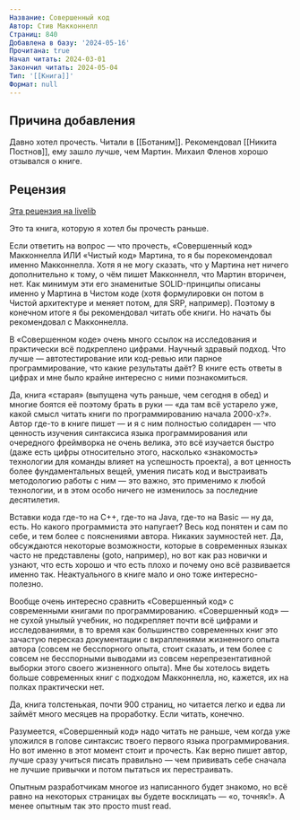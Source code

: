 ```yaml
---
Название: Совершенный код
Автор: Стив Макконнелл
Страниц: 840
Добавлена в базу: '2024-05-16'
Прочитана: true
Начал читать: 2024-03-01
Закончил читать: 2024-05-04
Тип: '[[Книга]]'
Формат: null
---
```

## Причина добавления

Давно хотел прочесть. Читали в [[Ботаним]]. Рекомендовал [[Никита Постнов]], ему зашло лучше, чем Мартин. Михаил Фленов хорошо отзывался о книге.

## Рецензия

[Эта рецензия на livelib](https://www.livelib.ru/reader/alexey-goloburdin/reviews)

Это та книга, которую я хотел бы прочесть раньше.

Если ответить на вопрос — что прочесть, «Совершенный код» Макконнелла ИЛИ «Чистый код» Мартина, то я бы порекомендовал именно Макконнелла. Хотя я не могу сказать, что у Мартина нет ничего дополнительно к тому, о чём пишет Макконнелл, что Мартин вторичен, нет. Как минимум эти его знаменитые SOLID-принципы описаны именно у Мартина в Чистом коде (хотя формулировки он потом в Чистой архитектуре и меняет потом, для SRP, например). Поэтому в конечном итоге я бы рекомендовал читать обе книги. Но начать бы рекомендовал с Макконнелла.

В «Совершенном коде» очень много ссылок на исследования и практически всё подкреплено цифрами. Научный здравый подход. Что лучше — автотестирование или код-ревью или парное программирование, что какие результаты даёт? В книге есть ответы в цифрах и мне было крайне интересно с ними познакомиться.

Да, книга «старая» (выпущена чуть раньше, чем сегодня в обед) и многие боятся её поэтому брать в руки — «да там всё устарело уже, какой смысл читать книги по программированию начала 2000-х?». Автор где-то в книге пишет — и я с ним полностью солидарен — что ценность изучения синтаксиса языка программирования или очередного фреймворка не очень велика, это всё изучается быстро (даже есть цифры относительно этого, насколько «знакомость» технологии для команды влияет на успешность проекта), а вот ценность более фундаментальных вещей, умения писать код и выстраивать методологию работы с ним — это важно, это применимо к любой технологии, и в этом особо ничего не изменилось за последние десятилетия.

Вставки кода где-то на C++, где-то на Java, где-то на Basic — ну да, есть. Но какого программиста это напугает? Весь код понятен и сам по себе, и тем более с пояснениями автора. Никаких заумностей нет. Да, обсуждаются некоторые возможности, которые в современных языках часто не представлены (goto, например), но вот как раз новички и узнают, что есть хорошо и что есть плохо и почему оно всё развивается именно так. Неактуального в книге мало и оно тоже интересно-полезно.

Вообще очень интересно сравнить «Совершенный код» с современными книгами по программированию. «Совершенный код» — не сухой унылый учебник, но подкрепляет почти всё цифрами и исследованиями, в то время как большинство современных книг это зачастую пересказ документации с вкраплениями жизненного опыта автора (совсем не бесспорного опыта, стоит сказать, и тем более с совсем не бесспорными выводами из совсем нерепрезентативной выборки этого своего жизненного опыта). Мне бы хотелось видеть больше современных книг с подходом Макконнелла, но, кажется, их на полках практически нет.

Да, книга толстенькая, почти 900 страниц, но читается легко и едва ли займёт много месяцев на проработку. Если читать, конечно.

Разумеется, «Совершенный код» надо читать не раньше, чем когда уже уложился в голове синтаксис твоего первого языка программирования. Но вот именно в этот момент стоит и прочесть. Как верно пишет автор, лучше сразу учиться писать правильно — чем прививать себе сначала не лучшие привычки и потом пытаться их перестраивать.

Опытным разработчикам многое из написанного будет знакомо, но всё равно на некоторых страницах вы будете восклицать — «о, точняк!». А менее опытным так это просто must read.